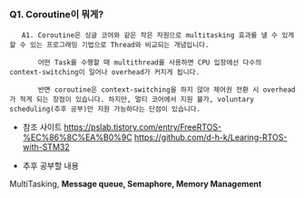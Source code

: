 ### Q1. Coroutine이 뭐게?

```
   A1. Coroutine은 싱글 코어와 같은 작은 자원으로 multitasking 효과를 낼 수 있게 할 수 있는 프로그래밍 기법으로 Thread와 비교되는 개념입니다.

       어떤 Task를 수행할 때 multithread를 사용하면 CPU 입장에선 다수의 context-switching이 일어나 overhead가 커지게 됩니다.

       반면 coroutine은 context-switching을 하지 않아 제어권 전환 시 overhead가 적게 되는 장점이 있습니다. 하지만, 멀티 코어에서 지원 불가, voluntary scheduling(추후 공부)만 지원 가능하다는 단점이 있습니다.

```

  - 참조 사이트
  https://pslab.tistory.com/entry/FreeRTOS-%EC%86%8C%EA%B0%9C
  https://github.com/d-h-k/Learing-RTOS-with-STM32

  - 추후 공부할 내용
  
  MultiTasking, **Message queue, Semaphore, Memory Management**